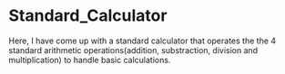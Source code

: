# Standard_Calculator

Here, I have come up with a standard calculator that operates the the 4 standard arithmetic operations(addition, substraction, division and multiplication)
to handle basic calculations.

